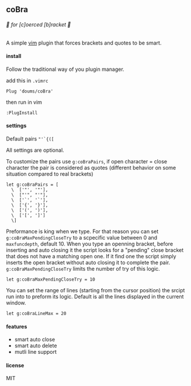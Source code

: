 ## coBra

###### :snake: for [c]oerced [b]racket :snake:

A simple [vim](https://www.vim.org/) plugin that forces brackets and quotes to be smart.

#### install

Follow the traditional way of you plugin manager.

add this in `.vimrc`
```
Plug 'doums/coBra'
```

then run in vim
```
:PlugInstall
```

#### settings

Default pairs ```"'`{([```

All settings are optional.

To customize the pairs use `g:coBraPairs`, if open character = close character the pair is considered as quotes (different behavior on some situation compared to real brackets)
```
let g:coBraPairs = [
  \  ['"', '"'],
  \  ["'", "'"],
  \  ['`', '`'],
  \  ['{', '}'],
  \  ['(', ')'],
  \  ['[', ']']
  \]
```

Preformance is king when we type. For that reason you can set `g:coBraMaxPendingCloseTry` to a scpecific value between 0 and `maxfuncdepth`, default 10. When you type an openning bracket, before inserting and auto closing it the script looks for a "pending" close bracket that does not have a matching open one. If it find one the script simply inserts the open bracket without auto closing it to complete the pair. `g:coBraMaxPendingCloseTry` limits the number of try of this logic.
```
let g:coBraMaxPendingCloseTry = 10
```

You can set the range of lines (starting from the cursor position) the srcipt run into to preform its logic. Default is all the lines displayed in the current window.
```
let g:coBraLineMax = 20
```

#### features

* smart auto close
* smart auto delete
* mutli line support

#### license
MIT
